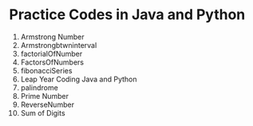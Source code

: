 # Practice Codes in Java and Python
1. Armstrong Number
2. Armstrongbtwninterval
3. factorialOfNumber
4. FactorsOfNumbers
5. fibonacciSeries
6. Leap Year Coding Java and Python
7. palindrome
8. Prime Number
9. ReverseNumber
10. Sum of Digits
